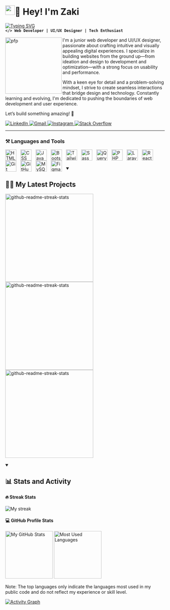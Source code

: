 # <a href="https://github.com/zaki-ramadhan/"><img src="https://raw.githubusercontent.com/MartinHeinz/MartinHeinz/master/wave.gif" width="30px" height="30px" /></a>🌚 Hey! I'm Zaki


[![Typing SVG](https://readme-typing-svg.demolab.com?font=Fira+Code&weight=400&size=30&duration=3300&pause=1000&color=FFCA28&width=900&lines=Passionate+about+web+development+%26+UI%2FUX+design)](https://git.io/typing-svg)
<br/>
**`</> Web Developer | UI/UX Designer | Tech Enthusiast`** 

<a href="https://github.com/zaki-ramadhan/"><img align="left" height="178px" width="178px" alt="pfp" src="https://i.postimg.cc/FzPZR02j/me-cropped-smooth-edge.png" /></a>

I'm a junior web developer and UI/UX designer, passionate about crafting intuitive and visually appealing digital experiences. I specialize in building websites from the ground up—from ideation and design to development and optimization—with a strong focus on usability and performance.

With a keen eye for detail and a problem-solving mindset, I strive to create seamless interactions that bridge design and technology. Constantly learning and evolving, I'm dedicated to pushing the boundaries of web development and user experience.

Let’s build something amazing! 🚀

<p align="left">
  <a href="https://www.linkedin.com/in/zaki-ramadhan/" target="_blank">
      <img alt="LinkedIn" title="Connect on LinkedIn" src="https://img.shields.io/badge/LinkedIn-0077B5?style=for-the-badge&logo=linkedin&logoColor=white"/>
  </a>  
  <a href="https://mail.google.com/mail/?view=cm&fs=1&to=zakiram4dhan@gmail.com" target="_blank">
    <img alt="Gmail" title="Send me an email" src="https://img.shields.io/badge/Gmail-D14836?style=for-the-badge&logo=gmail&logoColor=white"/>
  </a>
  <a href="https://www.instagram.com/zaki_ramadhannn" target="_blank">
      <img alt="Instagram" title="Follow on Instagram" src="https://img.shields.io/badge/Instagram-E4405F?style=for-the-badge&logo=instagram&logoColor=white"/>
  </a>
  <a href="https://stackoverflow.com/users/28658705/devz" target="_blank">
      <img alt="Stack Overflow" title="Visit my Stack Overflow" src="https://img.shields.io/badge/Stack%20Overflow-F58025?style=for-the-badge&logo=stackoverflow&logoColor=white"/>
  </a>
</p>

---
### ⚒️ Languages and Tools

<img align="left" alt="HTML" width="35px" style="padding-right:10px;" src="https://cdn.jsdelivr.net/gh/devicons/devicon/icons/html5/html5-plain.svg" />
<img align="left" alt="CSS" width="35px" style="padding-right:10px;" src="https://cdn.jsdelivr.net/gh/devicons/devicon/icons/css3/css3-plain.svg" />
<img align="left" alt="JavaScript" width="35px" style="padding-right:10px;" src="https://cdn.jsdelivr.net/gh/devicons/devicon/icons/javascript/javascript-plain.svg" />
<img align="left" alt="Bootstrap" width="35px" style="padding-right:10px;" src="https://cdn.jsdelivr.net/gh/devicons/devicon/icons/bootstrap/bootstrap-original.svg" />
<img align="left" alt="TailwindCSS" width="35px" style="padding-right:10px;" src="https://upload.wikimedia.org/wikipedia/commons/d/d5/Tailwind_CSS_Logo.svg" />
<img align="left" alt="Sass" width="35px" style="padding-right:10px;" src="https://cdn.jsdelivr.net/gh/devicons/devicon/icons/sass/sass-original.svg" />
<img align="left" alt="jQuery" width="35px" style="padding-right:10px;" src="https://cdn.jsdelivr.net/gh/devicons/devicon/icons/jquery/jquery-original.svg" />
<img align="left" alt="PHP" width="35px" style="padding-right:10px;" src="https://cdn.jsdelivr.net/gh/devicons/devicon/icons/php/php-original.svg" />
<img align="left" alt="Laravel" width="35px" style="padding-right:10px;" src="https://upload.wikimedia.org/wikipedia/commons/9/9a/Laravel.svg" />
<img align="left" alt="ReactJS" width="35px" style="padding-right:10px;" src="https://cdn.jsdelivr.net/gh/devicons/devicon/icons/react/react-original.svg" />
<img align="left" alt="Git" width="35px" style="padding-right:10px;" src="https://cdn.jsdelivr.net/gh/devicons/devicon/icons/git/git-original.svg" />
<img align="left" alt="GitHub" width="35px" style="padding-right:10px;" src="https://cdn.jsdelivr.net/gh/devicons/devicon/icons/github/github-original.svg" />
<img align="left" alt="MySQL" width="35px" style="padding-right:10px;" src="https://cdn.jsdelivr.net/gh/devicons/devicon/icons/mysql/mysql-original.svg" />
<img align="left" alt="Figma" width="35px" style="padding-right:10px;" src="https://cdn.jsdelivr.net/gh/devicons/devicon/icons/figma/figma-original.svg" />

<br />
<br />
<br />

<details open>
  <summary><h2>✍🏽 My Latest Projects </h2></summary>
  <p algin="left">
    <a href="https://github.com/zaki-ramadhan/katering-ibu"><img width="278" src="https://denvercoder1-github-readme-stats.vercel.app/api/pin/?username=zaki-ramadhan&repo=katering-ibu&theme=react&bg_color=282828&title_color=F8D866&hide_border=true&icon_color=F8D866&show_icons=true" alt="github-readme-streak-stats"></a>
    <a href="https://github.com/zaki-ramadhan/tubes_pbo_kel5"><img width="278" src="https://denvercoder1-github-readme-stats.vercel.app/api/pin/?username=zaki-ramadhan&repo=tubes_pbo_kel5&theme=react&bg_color=282828&title_color=F8D866&hide_border=true&icon_color=F8D866&show_icons=true" alt="github-readme-streak-stats"></a>
    <a href="https://github.com/zaki-ramadhan/zaki-portfolio"><img width="278" src="https://denvercoder1-github-readme-stats.vercel.app/api/pin/?username=zaki-ramadhan&repo=zaki-portfolio&theme=react&bg_color=282828&title_color=F8D866&hide_border=true&icon_color=F8D866&show_icons=true" alt="github-readme-streak-stats"></a>
  </p>
</details>


<details open>
<summary><h2>📊 Stats and Activity</h2></summary> 
  
  #### 🔥 Streak Stats
  
  <p align="left">
    <img title="🔥 Streak Stats" alt="My streak"
      src="https://streak-stats.demolab.com/?user=zaki-ramadhan&theme=gruvbox&hide_border=false"/>
  </p>
  
  #### 💻 GitHub Profile Stats
  <p align="left">
    <img height="150" src="https://github-readme-stats.vercel.app/api?username=zaki-ramadhan&show_icons=true&theme=gruvbox" alt="My GitHub Stats"/>
    <img height="150" src="https://github-readme-stats.vercel.app/api/top-langs/?username=zaki-ramadhan&layout=compact&theme=gruvbox" alt="Most Used Languages"/>
  </p>
  
Note: The top languages only indicate the languages most used in my public code and do not reflect my experience or skill level.

  <a href="https://github.com/ashutosh00710/github-readme-activity-graph"><img alt="Activity Graph" src="https://github-readme-activity-graph.vercel.app/graph/?username=zaki-ramadhan&bg_color=1F222E&color=F8D866&line=F85D7F&point=FFFFFF&hide_border=true" /></a>

</details>
